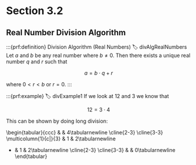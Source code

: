 # Section 3.2

## Real Number Division Algorithm

:::{prf:definition} Division Algorithm (Real Numbers)
:label: divAlgRealNumbers
Let $a$ and $b$ be any real number where $b\ne0$. Then there exists a unique real number $q$ and $r$ such that 

$$a=b\cdot q+r$$

where $0<r<b$ or $r=0$.
:::

:::{prf:example}
:label: divExample1
If we look at $12$ and $3$ we know that

$$12=3\cdot 4$$

This can be shown by doing long division:

\begin{tabular}{ccc}
 &  & 4\tabularnewline
\cline{2-3} \cline{3-3} 
\multicolumn{1}{c|}{3} & 1 & 2\tabularnewline
- & 1 & 2\tabularnewline
\cline{2-3} \cline{3-3} 
 &  & 0\tabularnewline
\end{tabular}